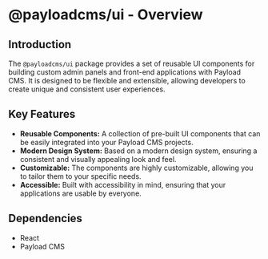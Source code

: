 # @payloadcms/ui - Overview

## Introduction

The `@payloadcms/ui` package provides a set of reusable UI components for building custom admin panels and front-end applications with Payload CMS. It is designed to be flexible and extensible, allowing developers to create unique and consistent user experiences.

## Key Features

- **Reusable Components:** A collection of pre-built UI components that can be easily integrated into your Payload CMS projects.
- **Modern Design System:** Based on a modern design system, ensuring a consistent and visually appealing look and feel.
- **Customizable:** The components are highly customizable, allowing you to tailor them to your specific needs.
- **Accessible:** Built with accessibility in mind, ensuring that your applications are usable by everyone.

## Dependencies

- React
- Payload CMS
